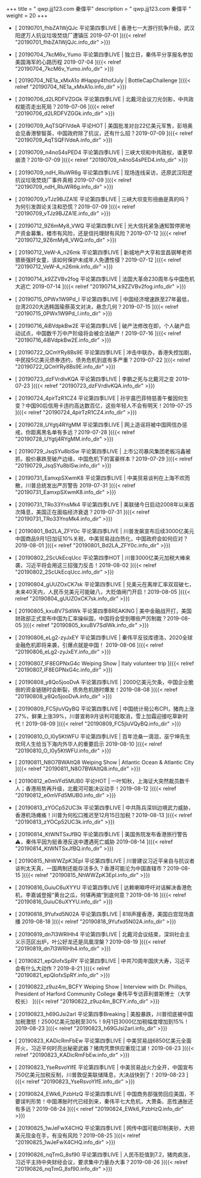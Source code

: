 +++
title = "  qwp.jjj123.com 秦偉平"
description = "  qwp.jjj123.com 秦偉平  "
weight = 20
+++



* [  20190701_fhbZA1WjQJc 平论第四季LIVE | 香港七一大游行抗争升级，武汉阳逻万人抗议垃圾焚烧厂遭镇压 2019-07-01  ]({{< relref "20190701_fhbZA1WjQJc.info_dir" >}})


* [  20190704_7kcM6v_Yumo 平论第四季LIVE | 独立日，秦伟平分享报名参加美国海军的心路历程 2019-07-04  ]({{< relref "20190704_7kcM6v_Yumo.info_dir" >}})


* [  20190704_NE1a_xMxA1o #Happy4thofJuly  | BottleCapChallenge  ]({{< relref "20190704_NE1a_xMxA1o.info_dir" >}})


* [  20190706_d2LRDFVZGGk 平论第四季LIVE | 北戴河会议刀光剑影，中共政权能否走出死局？2019-07-06  ]({{< relref "20190706_d2LRDFVZGGk.info_dir" >}})


* [  20190709_AqTSQFIVdeA 平论HOT | 美国批准对台22亿美元军售，彭培奥会见香港黎智英，中国政府除了抗议，还有什么招？2019-07-09  ]({{< relref "20190709_AqTSQFIVdeA.info_dir" >}})


* [  20190709_n4noS4sPED4 平论第四季LIVE | 三峡大坝和中共政权，谁更早崩溃？2019-07-09  ]({{< relref "20190709_n4noS4sPED4.info_dir" >}})


* [  20190709_ndH_RluWR6g 平论第四季LIVE | 现场连线采访，还原武汉阳逻抗议垃圾焚烧厂事件真相 2019-07-09  ]({{< relref "20190709_ndH_RluWR6g.info_dir" >}})


* [  20190709_vTJz9BJZA1E 平论第四季LIVE | 三峡大坝变形扭曲是真的吗？为何引发舆论关注和恐慌？2019-07-09  ]({{< relref "20190709_vTJz9BJZA1E.info_dir" >}})


* [  20190712_9Z6mMy8_VWQ 平论第四季LIVE | 光大信托紧急通知暂停房地产资金募集，楼市有风险，还是信托理财有风险？2019-07-12  ]({{< relref "20190712_9Z6mMy8_VWQ.info_dir" >}})


* [  20190712_VeW-A_n26mk 平论第四季LIVE | 新城地产大亨和宜昌钢琴老师猥亵强奸女童，该如何保护未成年人免遭性侵？2019-07-12  ]({{< relref "20190712_VeW-A_n26mk.info_dir" >}})


* [  20190714_k9ZZVBv2fog 平论第四季LIVE | 法国大革命230周年与中国危机大逃亡 2019-07-14  ]({{< relref "20190714_k9ZZVBv2fog.info_dir" >}})


* [  20190715_0PWx1W9Pd_I 平论第四季LIVE | 中国经济增速跌至27年最低，台湾2020大选韩国瑜蔡英文对决，悬念几何？2019-07-15  ]({{< relref "20190715_0PWx1W9Pd_I.info_dir" >}})


* [  20190716_4iBVdpkBw2E 平论第四季LIVE | 破产法修改在即，个人破产启动试点，中国数千万中产阶级将会被合法破产！2019-07-16  ]({{< relref "20190716_4iBVdpkBw2E.info_dir" >}})


* [  20190722_QCmYRy8Bs9E 平论第四季LIVE | 冲击中联办，香港失控加剧，中民投5亿美元债券违约，债务危机到底有多严重？2019-07-22  ]({{< relref "20190722_QCmYRy8Bs9E.info_dir" >}})


* [  20190723_dzFVrdlvKQA 平论第四季LIVE | 李鹏之死与北戴河之变 2019-07-23  ]({{< relref "20190723_dzFVrdlvKQA.info_dir" >}})


* [  20190724_4pirTzR1CZ4 平论第四季LIVE | 孙宇晨巴菲特慈善午餐因何生变？中国90后信用卡违约高达数百亿，这些年轻人不会有明天！2019-07-25  ]({{< relref "20190724_4pirTzR1CZ4.info_dir" >}})


* [  20190728_UYgtj4RYgMM 平论第四季LIVE | 网上造谣将被中国网信办惩戒，你距离黑名单有多远？2019-07-28  ]({{< relref "20190728_UYgtj4RYgMM.info_dir" >}})


* [  20190729_JsqSYu8blSw 平论第四季LIVE | 上市公司暴风集团老板冯鑫被抓，股价暴跌至破产边缘，中国危机下的富豪样本？2019-07-29  ]({{< relref "20190729_JsqSYu8blSw.info_dir" >}})


* [  20190731_EamxpSXwmK8 平论第四季LIVE | 中美贸易谈判在上海不欢而散，川普总统发出严厉警告 2019-07-31  ]({{< relref "20190731_EamxpSXwmK8.info_dir" >}})


* [  20190731_TRo33YnsMk4 平论第四季LIVE | 美联储今日启动2008年以来首次降息，美国正在面临经济衰退？2019-07-31  ]({{< relref "20190731_TRo33YnsMk4.info_dir" >}})


* [  20190801_Bd2LA_ZFY0c 平论第四季LIVE | 川普发飙宣布后续3000亿美元中国商品9月1日加征10%关税，中美贸易战白热化，中国政府会如何应对？2019-08-01  ]({{< relref "20190801_Bd2LA_ZFY0c.info_dir" >}})


* [  20190802_2ScUkEcqUcc 平论第四季HOT | 川普3000亿美元加税大棒来袭，习近平将会用这三招强力反击！2019-08-02  ]({{< relref "20190802_2ScUkEcqUcc.info_dir" >}})


* [  20190804_gUUZOxCK7sk 平论第四季LIVE | 兑美元在离岸汇率双双破七，未来40天内，人民币兑美元可能破八，大贬值闸门开启！2019-08-05  ]({{< relref "20190804_gUUZOxCK7sk.info_dir" >}})


* [  20190805_kxuBV7SdlWk 平论第四季BREAKING | 美中金融战开打，美国财政部正式宣布中国为汇率操纵国，中国将会受到哪些严厉制裁？2019-08-05  ]({{< relref "20190805_kxuBV7SdlWk.info_dir" >}})


* [  20190806_eLg2-zyJxEY 平论第四季LIVE | 秦伟平反驳库德洛，2020全球金融危机即将来袭，引爆点就是中国！ 2019-08-06  ]({{< relref "20190806_eLg2-zyJxEY.info_dir" >}})


* [  20190807_IF8EGPNxG4c Weiping Show | Italy volunteer trip  ]({{< relref "20190807_IF8EGPNxG4c.info_dir" >}})


* [  20190808_y8Qo5jooDvA 平论第四季LIVE | 2000亿美元欠条，中国企业脆弱的资金链随时会断裂，债务危机随时爆发！2019-08-08  ]({{< relref "20190808_y8Qo5jooDvA.info_dir" >}})


* [  20190809_FC5jluVQyBQ 平论第四季LIVE | 中国统计局公布CPI，猪肉上涨27%，鲜果上涨39%，川普宣称9月谈判可能取消，雪上加霜迎接吃草新时代！2019-08-09  ]({{< relref "20190809_FC5jluVQyBQ.info_dir" >}})


* [  20190810_O_I0y5KtWFU 平论第四季LIVE | 百年沧桑一滴泪，巫宁坤先生坎坷人生给当下海内外华人的重要启示 2019-08-10  ]({{< relref "20190810_O_I0y5KtWFU.info_dir" >}})


* [  20190811_N8O7BWAItQ8 Weiping Show | Atlantic Ocean & Atlantic City  ]({{< relref "20190811_N8O7BWAItQ8.info_dir" >}})


* [  20190812_e0mVFd5MUB0 平论HOT | 一叶知秋，上海证大突然裁员数千人；香港局势再升级，北戴河可能决议动手！2019-08-12  ]({{< relref "20190812_e0mVFd5MUB0.info_dir" >}})


* [  20190813_zYOCp52UC3k 平论第四季LIVE | 中共陈兵深圳边境武力威胁，香港机场瘫痪！川普为何松口推迟至12月15日加税？2019-08-13  ]({{< relref "20190813_zYOCp52UC3k.info_dir" >}})


* [  20190814_KtWNTSxJfBQ 平论第四季LIVE | 美国务院发布香港旅行警告⚠️，秦伟平因为挺香港反送中遭遇死亡威胁 2019-08-14  ]({{< relref "20190814_KtWNTSxJfBQ.info_dir" >}})


* [  20190815_NhWWZpK3EpI 平论第四季LIVE | 川普建议习近平亲自与抗议者谈判太天真，一国两制还能存活多久？香港可能沦为中国直辖市？2019-08-15  ]({{< relref "20190815_NhWWZpK3EpI.info_dir" >}})


* [  20190816_GuiuC6uXYYU 平论第四季LIVE | 达赖喇嘛呼吁对话解决香港危机，李嘉诚登报“黄台之瓜，何堪再摘”到底何意？2019-08-16  ]({{< relref "20190816_GuiuC6uXYYU.info_dir" >}})


* [  20190818_9Yufxd5N02A 平论第四季LIVE | 818声援香港，美国白宫现场直播 2019-08-18  ]({{< relref "20190818_9Yufxd5N02A.info_dir" >}})


* [  20190819_dn7l3WRlHh4 ‪平论第四季LIVE | 北戴河会议结束，深圳社会主义示范区出炉，叶公好龙还是凤凰涅槃？‬2019-08-19  ]({{< relref "20190819_dn7l3WRlHh4.info_dir" >}})


* [  20190821_epQIofxSpRY 平论第四季LIVE | 中共70周年国庆大寿，习近平会有什么大动作？2019-8-21  ]({{< relref "20190821_epQIofxSpRY.info_dir" >}})


* [  20190822_z9uz4m_BCFY Weiping Show | Interview with Dr. Phillips, President of Harford Community College 秦伟平专访菲利普斯博士（大学校长）  ]({{< relref "20190822_z9uz4m_BCFY.info_dir" >}})


* [  20190823_h69GJsi2arI 平论第四季Breaking | 美股暴跌，川普彻底被中国加税激怒！2500亿美元加税至30%！9月1日3000亿加税幅度增加到15%！2019-08-23  ]({{< relref "20190823_h69GJsi2arI.info_dir" >}})


* [  20190823_KADicRmFbEw 平论第四季LIVE | 中美贸易战6850亿美元全面开火，习近平何时亮出秘密武器？猪肉凭票供应重现江湖！2019-08-23  ]({{< relref "20190823_KADicRmFbEw.info_dir" >}})


* [  20190823_YseRsvoYIfE 平论第四季LIVE | 中美贸易战火力全开，中国宣布750亿美元加税反制，川普敦促美联储降息，大决战快到了！2019-08-23  ]({{< relref "20190823_YseRsvoYIfE.info_dir" >}})


* [  20190824_EWk6_PzbHzQ 平论第四季LIVE | 中国商务部强势回应美国，不要误判形势！中国滞胀时代已经到来，秦伟平七大危机，大萧条、恶性通胀还有多远？2019-08-24  ]({{< relref "20190824_EWk6_PzbHzQ.info_dir" >}})


* [  20190825_1wJeFwX4CHQ 平论第四季LIVE | 网传中国可能印制美钞，大把美元现金在手，有没有风险？2019-08-25  ]({{< relref "20190825_1wJeFwX4CHQ.info_dir" >}})


* [  20190826_nqTmG_8sf90 平论第四季LIVE | ‪人民币贬值到7.2，猪肉疯涨，习近平主持中央财经会议，要求集中力量办大事？‬2019-08-26  ]({{< relref "20190826_nqTmG_8sf90.info_dir" >}})

